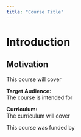 ```yaml
---
title: "Course Title"
---
```





# Introduction

## Motivation
This course will cover

**Target Audience:**  
The course is intended for

**Curriculum:**  
The curriculum will cover

This course was funded by
